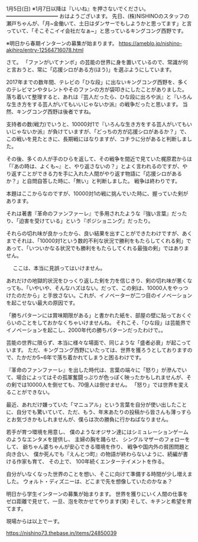 1月5日(日) ※1月7日以降は『いいね』を押さないでください。
━━━━━━━━━━
おはようございます。
先日、(株)NISHINOのスタッフの瀬戸ちゃんが、「月~金働いて、土日はダンサーでもしようかと思ってます」と言っていて、「そこそこイイ会社だなぁ~」と思っているキングコング西野です。

※明日から春期インターンの募集が始まります。
https://ameblo.jp/nishino-akihiro/entry-12564716078.html

さて。
「ファンがいてナンボ」の芸能の世界に身を置いているので、常識が何と言おうと、常に「応援シロがある方(ほう)」を選ぶようにしています。

2017年までの数年間、テレビの「ひな段」に出ないキングコング西野を、多くのテレビマンやタレントやそのファンの方が袋叩きにしたことがありました。
落ち着いて整理すると、あれは『芸人だったら、ひな段に出ろや派』と『いろんな生き方をする芸人がいてもいいじゃないか派』の戦争だったと思います。
当然、キングコング西野は後者ですね。

支持者の数(戦力)でいうと、10000対1で『いろんな生き方をする芸人がいてもいいじゃないか派』が負けていますが、「どっちの方が応援シロがあるか？」で、この戦いを見たときに、長期戦にはなりますが、コチラに分があると判断しました。

その後、多くの人が手のひらを返して、その戦争を間近で見ていた梶原君からは「『あの時は、よくも~』と、やり返さないの？」とよく言われるのですが、やり返すことができる力を手に入れた人間がやり返す物語に「応援シロがあるか？」と自問自答した時に、「無い」と判断しました。
戦争は終わりです。

本題はここからなのですが、10000対1の戦に挑んでいた時に、握っていた剣があります。

それは著書『革命のファンファーレ』で多用されたような『強い言葉』だったり、「迫害を受けている」という『ポジショニング』だったり。

それらの切れ味が良かったから、良い結果を出すことができたわけですが、あくまでそれは、「10000対1という数的不利な状況で勝利をもたらしてくれる剣」であって、「いついかなる状況でも勝利をもたらしてくれる最強の剣」ではありません。

　
ここは、本当に見誤ってはいけません。

あれだけの地獄的状況をひっくり返した剣を力を信じきり、剣の切れ味が悪くなっても、「いやいや、そんなハズはない。だって、この剣は、10000人をやっつけたのだから」と手放さない。これが、イノベーターが二つ目のイノベーションを起こせない最大の原因です。

「勝ちパターンには賞味期限がある」と書かれた紙を、部屋の壁に貼っておくぐらいのことをしておかなくちゃいけませんね。
それこそ、「ひな段」は芸能界でイノベーションを起こし、2000年代の勝ちパターンだったわけで。。

芸能の世界に限らず、本当に様々な場面で、同じような「盛者必衰」が起こっています。
ただ、キングコング西野にいたっては、世界を獲ろうとしておりますので、たかだか5~6年で落ち着かれてしまうと困るわけです。

『革命のファンファーレ』を出した時代は、言葉の端々に「怒り」が滲んでいて、場合によってはその孤軍奮闘っぷりが色っぽく映ったかもしれませんが、その剣では10000人を倒せても、70億人は倒せません。
「怒り」では世界を変えることができない。

最近、あれだけ嫌っていた「マニュアル」という言葉を自分が使い出したことに、自分でも驚いていて、ただ、もう、年末あたりの投稿から皆さんも薄っすらとお気づきかもしれませんが、僕らは次の勝負に行かねばなりません。

若手が育つ環境を用意し、
僕のようなオジサン達にはシミュレーションゲームのようなエンタメを提供し、
主婦の胸を踊らせ、
シングルマザーのフォローをして、
爺ちゃん婆ちゃんが安心できる環境を作り、
戦争や国内外の貧困問題と向き合い、
僕か死んでも『えんとつ町』の物語が終わらないように、続編が書ける作家も育て、
その上で、
100年続くエンターテイメントを作る。

自分がいなくなった世界のことを想い、そこに向けて準備する時間が少し増えました。
ウォルト・ディズニーは、どこまで先を想像していたのかなぁ？

明日から学生インターンの募集が始まります。
世界を獲りにいく人間の仕事をゼロ距離で見せて、一旦、泡を吹かせてやります(笑)
そして、キチンと希望を育てます。

現場からは以上でーす。

https://nishino73.thebase.in/items/24850039
